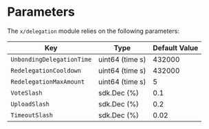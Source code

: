 <!--
order: 6
-->

# Parameters

The `x/delegation` module relies on the following parameters:

| Key                       | Type            | Default Value |
|---------------------------|-----------------|---------------|
| `UnbondingDelegationTime` | uint64 (time s) | 432000        |
| `RedelegationCooldown`    | uint64 (time s) | 432000        |
| `RedelegationMaxAmount`   | uint64 (time s) | 5             |
| `VoteSlash`               | sdk.Dec (%)     | 0.1           |
| `UploadSlash`             | sdk.Dec (%)     | 0.2           |
| `TimeoutSlash`            | sdk.Dec (%)     | 0.02          |
